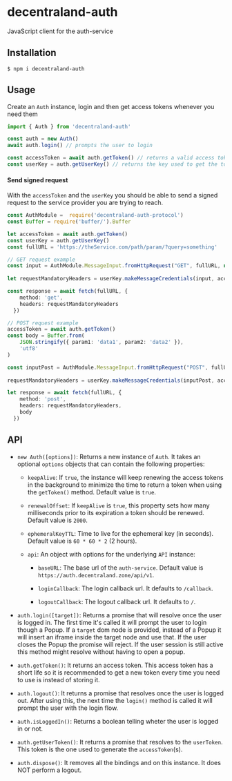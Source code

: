 # decentraland-auth

JavaScript client for the auth-service

## Installation

```
$ npm i decentraland-auth
```

## Usage

Create an `Auth` instance, login and then get access tokens whenever you need them

```ts
import { Auth } from 'decentraland-auth'

const auth = new Auth()
await auth.login() // prompts the user to login

const accessToken = await auth.getToken() // returns a valid access token
const userKey = auth.getUserKey() // returns the key used to get the token
```

#### Send signed request

With the `accessToken` and the `userKey` you should be able to send a signed request to the service provider you are trying to reach.

```ts
const AuthModule =  require('decentraland-auth-protocol')
const Buffer = require('buffer/').Buffer

let accessToken = await auth.getToken()
const userKey = auth.getUserKey()
const fullURL = 'https://theService.com/path/param/?query=something'

// GET request example
const input = AuthModule.MessageInput.fromHttpRequest("GET", fullURL, null)
  
let requestMandatoryHeaders = userKey.makeMessageCredentials(input, accessToken)

const response = await fetch(fullURL, {
    method: 'get',
    headers: requestMandatoryHeaders
  })

// POST request example
accessToken = await auth.getToken()
const body = Buffer.from(
    JSON.stringify({ param1: 'data1', param2: 'data2' }),
    'utf8'
)

const inputPost = AuthModule.MessageInput.fromHttpRequest("POST", fullURL, body)
  
requestMandatoryHeaders = userKey.makeMessageCredentials(inputPost, accessToken)

let response = await fetch(fullURL, {
    method: 'post',
    headers: requestMandatoryHeaders,
    body
  })
```

## API

- `new Auth([options])`: Returns a new instance of `Auth`. It takes an optional `options` objects that can contain the following properties:

  - `keepAlive`: If `true`, the instance will keep renewing the access tokens in the background to minimize the time to return a token when using the `getToken()` method. Default value is `true`.

  - `renewalOffset`: If `keepAlive` is `true`, this property sets how many milliseconds prior to its expiration a token should be renewed. Default value is `2000`.

  - `ephemeralKeyTTL`: Time to live for the ephemeral key (in seconds). Default value is `60 * 60 * 2` (2 hours).

  - `api`: An object with options for the underlying `API` instance:

    - `baseURL`: The base url of the `auth-service`. Default value is `https://auth.decentraland.zone/api/v1`.

    - `loginCallback`: The login callback url. It defaults to `/callback`.

    - `logoutCallback`: The logout callback url. It defaults to `/`.

- `auth.login([target])`: Returns a promise that will resolve once the user is logged in. The first time it's called it will prompt the user to login though a Popup. If a `target` dom node is provided, instead of a Popup it will insert an iframe inside the target node and use that. If the user closes the Popup the promise will reject. If the user session is still active this method might resolve without having to open a popup.

- `auth.getToken()`: It returns an access token. This access token has a short life so it is recommended to get a new token every time you need to use is instead of storing it.

- `auth.logout()`: It returns a promise that resolves once the user is logged out. After using this, the next time the `login()` method is called it will prompt the user with the login flow.

- `auth.isLoggedIn()`: Returns a boolean telling wheter the user is logged in or not.

- `auth.getUserToken()`: It returns a promise that resolves to the `userToken`. This token is the one used to generate the `accessToken`(s).

- `auth.dispose()`: It removes all the bindings and on this instance. It does NOT perform a logout.
